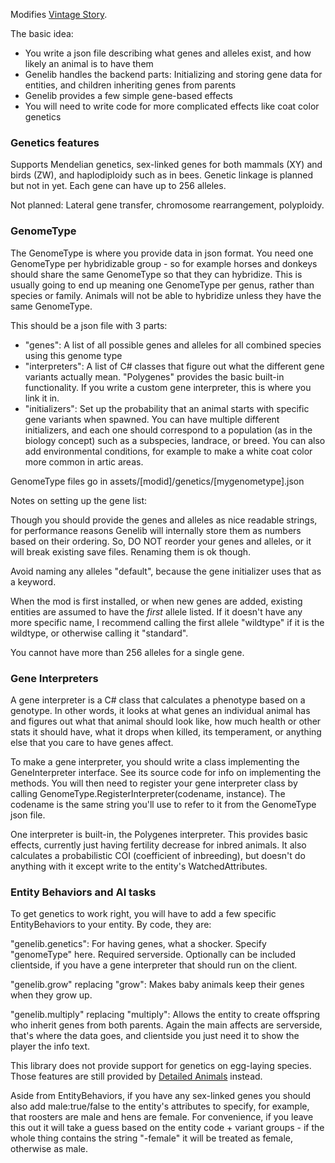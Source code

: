 Modifies [Vintage Story](https://www.vintagestory.at/).

The basic idea:
* You write a json file describing what genes and alleles exist, and how likely an animal is to have them
* Genelib handles the backend parts: Initializing and storing gene data for entities, and children inheriting genes from parents
* Genelib provides a few simple gene-based effects
* You will need to write code for more complicated effects like coat color genetics

### Genetics features
Supports Mendelian genetics, sex-linked genes for both mammals (XY) and birds (ZW), and haplodiploidy such as in bees. Genetic linkage is planned but not in yet. Each gene can have up to 256 alleles.

Not planned: Lateral gene transfer, chromosome rearrangement, polyploidy.

### GenomeType
The GenomeType is where you provide data in json format. You need one GenomeType per hybridizable group - so for example horses and donkeys should share the same GenomeType so that they can hybridize. This is usually going to end up meaning one GenomeType per genus, rather than species or family. Animals will not be able to hybridize unless they have the same GenomeType.

This should be a json file with 3 parts:
* "genes": A list of all possible genes and alleles for all combined species using this genome type
* "interpreters": A list of C# classes that figure out what the different gene variants actually mean. "Polygenes" provides the basic built-in functionality. If you write a custom gene interpreter, this is where you link it in.
* "initializers": Set up the probability that an animal starts with specific gene variants when spawned. You can have multiple different initializers, and each one should correspond to a population (as in the biology concept) such as a subspecies, landrace, or breed. You can also add environmental conditions, for example to make a white coat color more common in artic areas.

GenomeType files go in assets/\[modid]/genetics/\[mygenometype].json

Notes on setting up the gene list:

Though you should provide the genes and alleles as nice readable strings, for performance reasons Genelib will internally store them as numbers based on their ordering. So, DO NOT reorder your genes and alleles, or it will break existing save files. Renaming them is ok though.

Avoid naming any alleles "default", because the gene initializer uses that as a keyword.

When the mod is first installed, or when new genes are added, existing entities are assumed to have the _first_ allele listed. If it doesn't have any more specific name, I recommend calling the first allele "wildtype" if it is the wildtype, or otherwise calling it "standard".

You cannot have more than 256 alleles for a single gene.

### Gene Interpreters
A gene interpreter is a C# class that calculates a phenotype based on a genotype. In other words, it looks at what genes an individual animal has and figures out what that animal should look like, how much health or other stats it should have, what it drops when killed, its temperament, or anything else that you care to have genes affect.

To make a gene interpreter, you should write a class implementing the GeneInterpreter interface. See its source code for info on implementing the methods. You will then need to register your gene interpreter class by calling GenomeType.RegisterInterpreter(codename, instance). The codename is the same string you'll use to refer to it from the GenomeType json file.

One interpreter is built-in, the Polygenes interpreter. This provides basic effects, currently just having fertility decrease for inbred animals. It also calculates a probabilistic COI (coefficient of inbreeding), but doesn't do anything with it except write to the entity's WatchedAttributes.

### Entity Behaviors and AI tasks
To get genetics to work right, you will have to add a few specific EntityBehaviors to your entity. By code, they are:

"genelib.genetics": For having genes, what a shocker. Specify "genomeType" here. Required serverside. Optionally can be included clientside, if you have a gene interpreter that should run on the client.

"genelib.grow" replacing "grow": Makes baby animals keep their genes when they grow up.

"genelib.multiply" replacing "multiply": Allows the entity to create offspring who inherit genes from both parents. Again the main affects are serverside, that's where the data goes, and clientside you just need it to show the player the info text.

This library does not provide support for genetics on egg-laying species. Those features are still provided by [Detailed Animals](https://github.com/sekelsta/detailedanimals) instead.

Aside from EntityBehaviors, if you have any sex-linked genes you should also add male:true/false to the entity's attributes to specify, for example, that roosters are male and hens are female. For convenience, if you leave this out it will take a guess based on the entity code + variant groups - if the whole thing contains the string "-female" it will be treated as female, otherwise as male.
